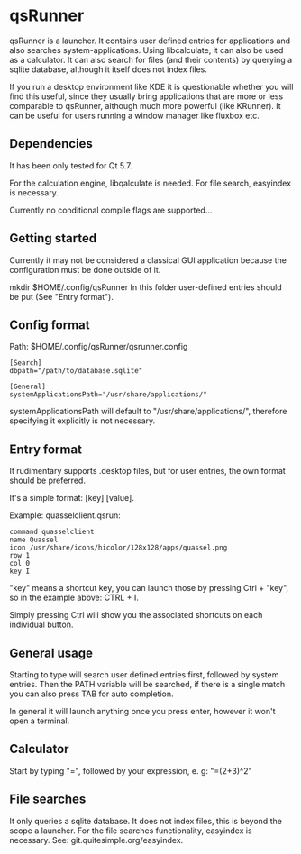 qsRunner
========
qsRunner is a launcher. It contains user defined entries for applications and also searches
system-applications. Using libcalculate, it can also be used as a calculator. It
can also search for files (and their contents) by querying a sqlite database, although it itself does
not index files. 

If you run a desktop environment like KDE it is questionable whether you will
find this useful, since they usually bring applications that are more or less
comparable to qsRunner, although much more
powerful  (like KRunner). It can be useful for users running a window manager like
fluxbox etc.

Dependencies
------------
It has been only tested for Qt 5.7.

For the calculation engine, libqalculate is needed.
For file search, easyindex is necessary. 

Currently no conditional compile flags are supported...

Getting started
----------------
Currently it may not be considered a classical GUI application because the  
configuration must be done outside of it.  

mkdir $HOME/.config/qsRunner
In this folder user-defined entries should be put (See "Entry format").

Config format
------------
Path: $HOME/.config/qsRunner/qsrunner.config

```
[Search]
dbpath="/path/to/database.sqlite"

[General]
systemApplicationsPath="/usr/share/applications/"
```

systemApplicationsPath will default to "/usr/share/applications/",
therefore specifying it explicitly is not necessary. 

Entry format
------------
It rudimentary supports .desktop files, but for user entries, the own format
should be preferred.

It's a simple format: [key] [value].

Example: quasselclient.qsrun:

```
command quasselclient
name Quassel
icon /usr/share/icons/hicolor/128x128/apps/quassel.png
row 1
col 0
key I
```

"key" means a shortcut key, you can launch those by pressing Ctrl + "key", so in
the example above: CTRL + I.

Simply pressing Ctrl will show you the associated shortcuts on each individual
button.


General usage
-------------
Starting to type will search user defined entries first, followed by system
entries. Then the PATH variable will be searched, if there is a single match you can also
press TAB for auto completion. 

In general it will launch anything once you press enter, however it won't open a
terminal.

Calculator
----------
Start by typing "=", followed by your expression, e. g: "=(2+3)^2"

File searches
-------------
It only queries a sqlite database. It does not index files, this is beyond the
scope a launcher. For the file searches functionality, easyindex is necessary.
See: git.quitesimple.org/easyindex.


